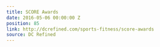 ```yaml
---
title: SCORE Awards
date: 2016-05-06 00:00:00 Z
position: 85
link: http://dcrefined.com/sports-fitness/score-awards
source: DC Refined
---
```


